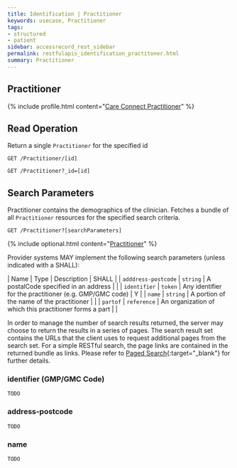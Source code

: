 ```yaml
---
title: Identification | Practitioner
keywords: usecase, Practitioner
tags:
- structured
- patient
sidebar: accessrecord_rest_sidebar
permalink: restfulapis_identification_practitoner.html
summary: Practitioner
---
```


## Practitioner ##

{% include profile.html content="[Care Connect Practitioner](http://www.interopen.org/candidate-profiles/care-connect/CareConnect-Practitioner-1.html)" %}

## Read Operation ##

Return a single `Practitioner` for the specified id

```http
GET /Practitioner/[id]
```

```http
GET /Practitioner?_id=[id]
```

## Search Parameters ##

Practitioner contains the demographics of the clinician. Fetches a bundle of all `Practitioner` resources for the specified search criteria.

```http
GET /Practitioner?[searchParameters]
```

{% include optional.html content="[Practitioner](https://www.hl7.org/fhir/DSTU2/practitioner.html#search)" %}

Provider systems MAY implement the following search parameters (unless indicated with a SHALL):

| Name | Type | Description | SHALL |
| `adddress-postcode` | `string` | A postalCode specified in an address |  |
| `identifier` | `token` | 	Any identifier for the practitioner (e.g. GMP/GMC code) | Y |
| `name` | `string` | A portion of the name of the practitioner | |
| `partof` | `reference` | An organization of which this practitioner forms a part | |


In order to manage the number of search results returned, the server may choose to return the results in a series of pages. The search result set contains the URLs that the client uses to request additional pages from the search set. For a simple RESTful search, the page links are contained in the returned bundle as links. Please refer to [Paged Search](https://www.hl7.org/fhir/DSTU2/search.html#count){:target="_blank"} for further details.



### identifier (GMP/GMC Code) ###

```
TODO
```

### address-postcode

```
TODO
```

### name ###

```
TODO
```